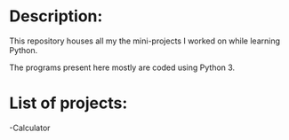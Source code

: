 # Description:
This repository houses all my the mini-projects I worked on while learning Python.

The programs present here mostly are coded using Python 3.

# List of projects:
-Calculator
